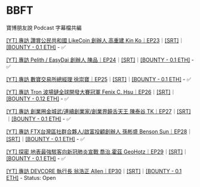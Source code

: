 # BBFT
寶博朋友說 Podcast 字幕檔共編

[[YT] 專訪 讚賞公民共和國 LikeCoin 創辦人 高重建 Kin Ko｜EP23](https://youtu.be/P69AS9ORPmM)｜[[SRT]](https://github.com/dAAAb/BBFT/blob/master/ep23%20_%20%E6%B5%81%E5%8B%95%E6%B0%91%E4%B8%BB%EF%BC%8C%E6%88%91%E5%80%91%E6%8F%A1%E6%9C%89%E5%A4%9A%E5%B0%91%E5%83%B9%E5%80%BC%E3%80%90%E8%AE%9A%E8%B3%9E%E5%85%B1%E5%92%8C%E5%9C%8B%E3%80%91.mp3-%E5%AD%97%E5%B9%95.srt)｜[[BOUNTY - 0.1 ETH]](https://gitcoin.co/issue/dAAAb/BBFT/2/4117) - ✅

[[YT] 專訪 Pelith / EasyDai 創辦人 陳品｜EP24](https://youtu.be/IVYUavzNgns)｜[[SRT]](https://github.com/dAAAb/BBFT/blob/master/ep24_%E4%BD%A0%E6%95%A2%E8%B2%B7%E5%B0%B1%E6%98%AF%E4%BD%A0%E7%9A%84v3.mp3-%E5%AD%97%E5%B9%95.srt)｜[[BOUNTY - 0.1 ETH]](https://gitcoin.co/issue/dAAAb/BBFT/6/4136) - ✅

[[YT] 專訪 數寶交易所總經理 徐崇寶｜EP25](https://youtu.be/xrLd63OH6t0)｜[[SRT]](https://github.com/dAAAb/BBFT/blob/master/ep25%20%E6%AF%94%E7%89%B9%E5%B9%A3%E5%90%88%E9%81%A9%E7%95%B6%E7%90%86%E8%B2%A1%E5%B7%A5%E5%85%B7%E5%97%8E%EF%BC%9F.mp3-%E5%AD%97%E5%B9%95.srt)｜[[BOUNTY - 0.1 ETH]](https://gitcoin.co/issue/dAAAb/BBFT/8/4144) - ✅

[[YT] 專訪 Tron 波場鏈全球開發大賽冠軍 Fenix C. Hsu｜EP26](https://youtu.be/orBz-l2WSvg)｜[[SRT]](https://github.com/dAAAb/BBFT/blob/master/ep26%20diss%20dapp%20%E7%9A%84%E7%94%B7%E4%BA%BA%20%E3%80%90%E4%B8%8D%E6%9C%8D%E4%BE%86%E8%BE%AF%E3%80%91.mp3.mp3-%E5%AD%97%E5%B9%95.srt)｜[[BOUNTY - 0.12 ETH]](https://gitcoin.co/issue/dAAAb/BBFT/10/4163) - ✅

[[YT] 專訪 創業圈金城武/連續創業家/創業界饒舌天王 陳泰谷 TK｜EP27](https://youtu.be/T5oR17WCXOk)｜[[SRT]](https://github.com/dAAAb/BBFT/blob/master/ep27%20%E5%B0%88%E6%B3%A8%E6%96%BC%E6%94%B9%E8%AE%8A%E4%B8%96%E7%95%8C%E3%80%90%E5%89%B5%E6%A5%AD%E7%95%8C%E9%87%91%E5%9F%8E%E6%AD%A6%E3%80%91.mp3-%E5%AD%97%E5%B9%95.srt)｜[[BOUNTY - 0.1 ETH]](https://gitcoin.co/issue/dAAAb/BBFT/8/4144) - ✅

[[YT] 專訪 FTX台灣區社群合夥人/啟富投顧創辦人 孫彬盛 Benson Sun｜EP28](https://youtu.be/H_syIEFip-E)｜[[SRT]](https://github.com/dAAAb/BBFT/blob/master/ep28%20%E8%82%A1%E6%B5%B7%E8%8C%AB%E8%8C%AB%EF%BC%8C%E8%B2%A1%E5%AF%8C%E6%96%B9%E8%88%9F%E8%88%AA%E5%90%91%E4%BD%95%E6%96%B9%EF%BC%9F.mp3-%E5%AD%97%E5%B9%95.srt)｜[[BOUNTY - 0.1 ETH]](https://gitcoin.co/issue/dAAAb/BBFT/13/4199) - ✅

[[YT] 探密 地表最強駭客向新冠肺炎宣戰 喬治.霍茲 GeoHotz｜EP29](#)｜[[SRT]](https://github.com/dAAAb/BBFT/blob/master/ep29%20%E5%9C%B0%E8%A1%A8%E6%9C%80%E5%BC%B7%E9%A7%AD%E5%AE%A2%E5%90%91%E6%96%B0%E5%86%A0%E8%82%BA%E7%82%8E%E5%AE%A3%E6%88%B0.mp3-%E5%AD%97%E5%B9%95.srt)｜[[BOUNTY - 0.1 ETH]](https://gitcoin.co/issue/dAAAb/BBFT/15/4250) - ✅

[[YT] 專訪 DEVCORE 執行長 翁浩正 Allen｜EP30](#)｜[[SRT]](https://github.com/dAAAb/BBFT/blob/master/ep30%20%E6%94%BB%E6%93%8A%E8%80%85%E5%9C%A8%E6%83%B3%E4%BB%80%E9%BA%BC%E3%80%90%E9%A7%AD%E5%AE%A2%E7%99%BB%E5%A0%B4%E3%80%91.mp3-%E5%AD%97%E5%B9%95.srt)｜[[BOUNTY - 0.1 ETH]](https://gitcoin.co/issue/dAAAb/BBFT/18/4302) - Status: Open
